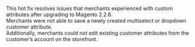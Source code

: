 This hot fix resolves issues that merchants experienced with custom attributes after upgrading to Magento 2.2.6.  
Merchants were not able to save a newly created multiselect or dropdown customer attribute.  
Additionally, merchants could not edit existing customer attributes from the customer’s account on the storefront.
